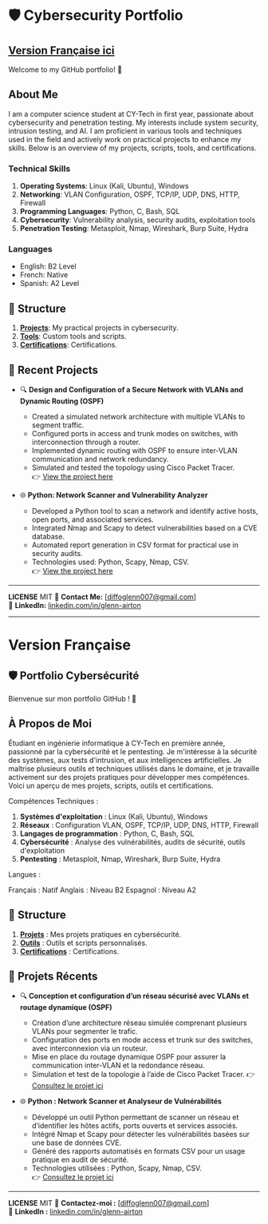 # 🛡️ Cybersecurity Portfolio

## [Version Française ici](#version-française)

Welcome to my GitHub portfolio! 👋  

## About Me
I am a computer science student at CY-Tech in first year, passionate about cybersecurity and penetration testing. My interests include system security, intrusion testing, and AI. I am proficient in various tools and techniques used in the field and actively work on practical projects to enhance my skills. Below is an overview of my projects, scripts, tools, and certifications.

### Technical Skills

1. **Operating Systems**: Linux (Kali, Ubuntu), Windows  
2. **Networking**: VLAN Configuration, OSPF, TCP/IP, UDP, DNS, HTTP, Firewall  
3. **Programming Languages**: Python, C, Bash, SQL  
4. **Cybersecurity**: Vulnerability analysis, security audits, exploitation tools  
5. **Penetration Testing**: Metasploit, Nmap, Wireshark, Burp Suite, Hydra  

### Languages

- English: B2 Level  
- French: Native  
- Spanish: A2 Level  

## 📂 Structure

1. **[Projects](./Projects/README.md)**: My practical projects in cybersecurity.  
2. **[Tools](./Tools/README.md)**: Custom tools and scripts.  
3. **[Certifications](./Certifications/README.md)**: Certifications.

## 🚀 Recent Projects

- 🔍 **Design and Configuration of a Secure Network with VLANs and Dynamic Routing (OSPF)**  
  - Created a simulated network architecture with multiple VLANs to segment traffic.  
  - Configured ports in access and trunk modes on switches, with interconnection through a router.  
  - Implemented dynamic routing with OSPF to ensure inter-VLAN communication and network redundancy.  
  - Simulated and tested the topology using Cisco Packet Tracer.  
  👉 [View the project here](Projects/OSPF_Network.md)

- 🌐 **Python: Network Scanner and Vulnerability Analyzer**  
  - Developed a Python tool to scan a network and identify active hosts, open ports, and associated services.  
  - Integrated Nmap and Scapy to detect vulnerabilities based on a CVE database.  
  - Automated report generation in CSV format for practical use in security audits.  
  - Technologies used: Python, Scapy, Nmap, CSV.  
  👉 [View the project here](Projects/Python_Network_Scanner.md)

---
  **LICENSE** MIT
📧 **Contact Me:** [diffoglenn007@gmail.com]  
🔗 **LinkedIn:** [linkedin.com/in/glenn-airton](https://linkedin.com/in/glenn-airton)  

---

# Version Française

## 🛡️ Portfolio Cybersécurité

Bienvenue sur mon portfolio GitHub ! 👋  
## À Propos de Moi
Étudiant en ingénierie informatique à CY-Tech en première année, passionné par la cybersécurité et le pentesting. Je m'intéresse à la sécurité des systèmes, aux tests d'intrusion, et aux intelligences artificielles. Je maîtrise plusieurs outils et techniques utilisés dans le domaine, et je travaille activement sur des projets pratiques pour développer mes compétences. Voici un aperçu de mes projets, scripts, outils et certifications.

Compétences Techniques :

1. **Systèmes d'exploitation** : Linux (Kali, Ubuntu), Windows
2. **Réseaux** : Configuration VLAN, OSPF, TCP/IP, UDP, DNS, HTTP, Firewall
3. **Langages de programmation** : Python, C, Bash, SQL
4. **Cybersécurité** : Analyse des vulnérabilités, audits de sécurité, outils d'exploitation
5. **Pentesting** : Metasploit, Nmap, Wireshark, Burp Suite, Hydra

Langues :

Français : Natif
Anglais : Niveau B2
Espagnol : Niveau A2 


## 📂 Structure
1. **[Projets](./Projets/README.md#projets)** : Mes projets pratiques en cybersécurité.
2. **[Outils](./Tools/README.md/#outils)** : Outils et scripts personnalisés.
3. **[Certifications](./Certifications/README.md#version-française)** : Certifications.


## 🚀 Projets Récents
- 🔍 **Conception et configuration d’un réseau sécurisé avec VLANs et routage dynamique (OSPF)**  
  - Création d’une architecture réseau simulée comprenant plusieurs VLANs pour segmenter le trafic.
  - Configuration des ports en mode access et trunk sur des switches, avec interconnexion via un routeur.
  - Mise en place du routage dynamique OSPF pour assurer la communication inter-VLAN et la redondance réseau.
  - Simulation et test de la topologie à l’aide de Cisco Packet Tracer.
  👉 [Consultez le projet ici](Projects/OSPF_Network.md#version-française)

- 🌐 **Python : Network Scanner et Analyseur de Vulnérabilités**  
   - Développé un outil Python permettant de scanner un réseau et d’identifier les hôtes actifs, ports ouverts et services associés.
   - Intégré Nmap et Scapy pour détecter les vulnérabilités basées sur une base de données CVE.
   - Généré des rapports automatisés en formats CSV pour un usage pratique en audit de sécurité.
   - Technologies utilisées : Python, Scapy, Nmap, CSV.  
  👉 [Consultez le projet ici](Projects/Python_Network_Scanner.md#scanner-de-vulnérabilités-réseau)

---
**LICENSE** MIT
📧 **Contactez-moi :** [diffoglenn007@gmail.com]  
🔗 **LinkedIn :** [linkedin.com/in/glenn-airton](https://linkedin.com/in/glenn-airton)  

